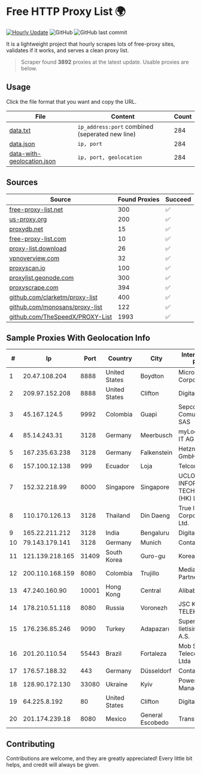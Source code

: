 
# Free HTTP Proxy List 🌍

[![Hourly Update](https://github.com/mertguvencli/http-proxy-list/actions/workflows/main.yml/badge.svg?branch=main)](https://github.com/mertguvencli/http-proxy-list/actions/workflows/main.yml)
![GitHub](https://img.shields.io/github/license/mertguvencli/http-proxy-list)
![GitHub last commit](https://img.shields.io/github/last-commit/mertguvencli/http-proxy-list)

It is a lightweight project that hourly scrapes lots of free-proxy sites, validates if it works, and serves a clean proxy list.


> Scraper found **3892** proxies at the latest update. Usable proxies are below.

## Usage

Click the file format that you want and copy the URL.


|File|Content|Count|
|----|-------|-----|
|[data.txt](https://raw.githubusercontent.com/mertguvencli/http-proxy-list/main/proxy-list/data.txt)|`ip_address:port` combined (seperated new line)|284|
|[data.json](https://raw.githubusercontent.com/mertguvencli/http-proxy-list/main/proxy-list/data.json)|`ip, port`|284|
|[data-with-geolocation.json](https://raw.githubusercontent.com/mertguvencli/http-proxy-list/main/proxy-list/data-with-geolocation.json)|`ip, port, geolocation`|284|

## Sources

|Source|Found Proxies|Succeed|
|------|-------------|-------|
|[free-proxy-list.net](https://free-proxy-list.net)|300|✅|
|[us-proxy.org](https://www.us-proxy.org)|200|✅|
|[proxydb.net](http://proxydb.net)|15|✅|
|[free-proxy-list.com](https://free-proxy-list.com/?page=&port=&type%5B%5D=http&type%5B%5D=https&up_time=0&search=Search)|10|✅|
|[proxy-list.download](https://www.proxy-list.download/HTTP)|26|✅|
|[vpnoverview.com](https://vpnoverview.com/privacy/anonymous-browsing/free-proxy-servers)|32|✅|
|[proxyscan.io](https://www.proxyscan.io)|100|✅|
|[proxylist.geonode.com](https://proxylist.geonode.com/api/proxy-list?limit=300&page=1&sort_by=lastChecked&sort_type=desc&protocols=http,https)|300|✅|
|[proxyscrape.com](https://api.proxyscrape.com/v2/?request=displayproxies&protocol=http&timeout=10000&country=all&ssl=all&anonymity=all)|394|✅|
|[github.com/clarketm/proxy-list](https://raw.githubusercontent.com/clarketm/proxy-list/master/proxy-list-raw.txt)|400|✅|
|[github.com/monosans/proxy-list](https://raw.githubusercontent.com/monosans/proxy-list/main/proxies/http.txt)|122|✅|
|[github.com/TheSpeedX/PROXY-List](https://raw.githubusercontent.com/TheSpeedX/PROXY-List/master/http.txt)|1993|✅|


## Sample Proxies With Geolocation Info

|#|Ip|Port|Country|City|Internet Service Provider|
|-|--|----|-------|----|-------------------------|
|1|20.47.108.204|8888|United States|Boydton|Microsoft Corporation|
|2|209.97.152.208|8888|United States|Clifton|DigitalOcean, LLC|
|3|45.167.124.5|9992|Colombia|Guapi|Sepcom Comunicaciones SAS|
|4|85.14.243.31|3128|Germany|Meerbusch|myLoc managed IT AG|
|5|167.235.63.238|3128|Germany|Falkenstein|Hetzner Online GmbH|
|6|157.100.12.138|999|Ecuador|Loja|Telconet S.A|
|7|152.32.218.99|8000|Singapore|Singapore|UCLOUD INFORMATION TECHNOLOGY (HK) LIMITED|
|8|110.170.126.13|3128|Thailand|Din Daeng|True Internet Corporation CO. Ltd.|
|9|165.22.211.212|3128|India|Bengaluru|DigitalOcean, LLC|
|10|79.143.179.141|3128|Germany|Munich|Contabo GmbH|
|11|121.139.218.165|31409|South Korea|Guro-gu|Korea Telecom|
|12|200.110.168.159|8080|Colombia|Trujillo|Media Commerce Partners S.A|
|13|47.240.160.90|10001|Hong Kong|Central|Alibaba.com LLC|
|14|178.210.51.118|8080|Russia|Voronezh|JSC KVANT-TELEKOM|
|15|176.236.85.246|9090|Turkey|Adapazarı|Superonline Iletisim Hizmetleri A.S.|
|16|201.20.110.54|55443|Brazil|Fortaleza|Mob Servicos de Telecomunicacoes Ltda|
|17|176.57.188.32|443|Germany|Düsseldorf|Contabo GmbH|
|18|128.90.172.130|33080|Ukraine|Kyiv|Powerhouse Management, Inc.|
|19|64.225.8.192|80|United States|Clifton|DigitalOcean, LLC|
|20|201.174.239.18|8080|Mexico|General Escobedo|Transtelco Inc|



## Contributing

Contributions are welcome, and they are greatly appreciated! Every
little bit helps, and credit will always be given.


